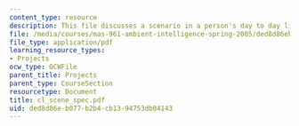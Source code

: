 ```yaml
---
content_type: resource
description: This file discusses a scenario in a person's day to day life.
file: /media/courses/mas-961-ambient-intelligence-spring-2005/ded8d86eb077b2b4cb1394753db04143_cl_scene_spec.pdf
file_type: application/pdf
learning_resource_types:
- Projects
ocw_type: OCWFile
parent_title: Projects
parent_type: CourseSection
resourcetype: Document
title: cl_scene_spec.pdf
uid: ded8d86e-b077-b2b4-cb13-94753db04143
---
```


